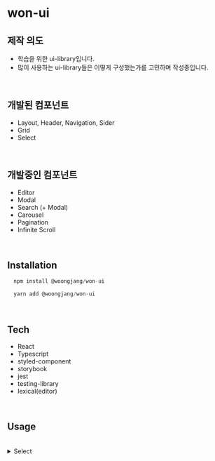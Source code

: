 # won-ui

## 제작 의도

- 학습을 위한 ui-library입니다.
- 많이 사용하는 ui-library들은 어떻게 구성했는가를 고민하며 작성중입니다.

<br/>

## 개발된 컴포넌트

- Layout, Header, Navigation, Sider
- Grid
- Select

<br/>

## 개발중인 컴포넌트

- Editor
- Modal
- Search (+ Modal)
- Carousel
- Pagination
- Infinite Scroll

<br/>

## Installation

```Javascript
  npm install @woongjang/won-ui
```

```Javascript
  yarn add @woongjang/won-ui
```

<br/>

## Tech

- React
- Typescript
- styled-component
- storybook
- jest
- testing-library
- lexical(editor)

<br/>

## Usage

<br/>

<details>
<summary>Select</summary>
<div>

```Typescript
import React from 'react';
import {
  WonSelect,
  WonSelectLabel,
  WonSelectOptionItem,
  WonSelectOptionList
} from '../components';

export default function ExampleComponent() {
  const items = ['OPTION1 ', 'OPTION2 ', 'OPTION3 ', 'OPTION4 ', 'OPTION5 '];
  const [selectItem, setSelectItem] = React.useState(items[0]);
  const handleChangeItem = (value: string) => {
    // ~~~~
    setSelectItem(value);
  }
  return (
    <WonSelect onChange={handleChangeItem} value={selectItem}>
      <WonSelectLabel>{selectItem}</WonSelectLabel>
      <WonSelectOptionList>
        {items.map((optionValue) => (
          <WonSelectOptionItem key={optionValue} value={optionValue}>
            {optionValue}
          </WonSelectOptionItem>
        ))}
      </WonSelectOptionList>
    </WonSelect>
  );
}

```

</div>
</details>
